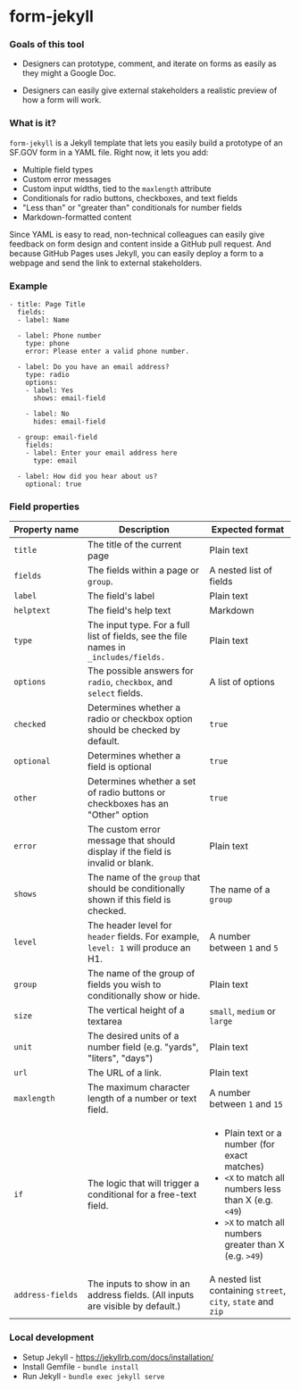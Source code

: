 # form-jekyll

### Goals of this tool

- Designers can prototype, comment, and iterate on forms as easily as they might a Google Doc.

- Designers can easily give external stakeholders a realistic preview of how a form will work.

### What is it?

`form-jekyll` is a Jekyll template that lets you easily build a prototype of an SF.GOV form in a YAML file. Right now, it lets you add:

- Multiple field types
- Custom error messages
- Custom input widths, tied to the `maxlength` attribute
- Conditionals for radio buttons, checkboxes, and text fields
- "Less than" or "greater than" conditionals for number fields
- Markdown-formatted content


Since YAML is easy to read, non-technical colleagues can easily give feedback on form design and content inside a GitHub pull request. And because GitHub Pages uses Jekyll, you can easily deploy a form to a webpage and send the link to external stakeholders.

### Example

```
- title: Page Title
  fields:
  - label: Name

  - label: Phone number
    type: phone
    error: Please enter a valid phone number.

  - label: Do you have an email address?
    type: radio
    options:
    - label: Yes
      shows: email-field

    - label: No
      hides: email-field

  - group: email-field
    fields:
    - label: Enter your email address here
      type: email

  - label: How did you hear about us?
    optional: true
```

### Field properties

| Property&nbsp;name   | Description                                                                           | Expected format       |
|----------|---------------------------------------------------------------------------------------|-----------------------|
| `title` | The title of the current page | Plain text |
| `fields` | The fields within a page or `group`. | A nested list of fields |
| `label`    | The field's label                                                                     | Plain text            |
| `helptext` | The field's help text                                                                 | Markdown |
| `type`     | The input type. For a full list of fields, see the file names in `_includes/fields.`  | Plain text            |
| `options`  | The possible answers for `radio`, `checkbox`, and `select` fields.                    | A list of options     |
| `checked`  | Determines whether a radio or checkbox option should be checked by default.            | `true`                |
| `optional` | Determines whether a field is optional                                                | `true`                |
| `other` | Determines whether a set of radio buttons or checkboxes has an "Other" option | `true` |
| `error`    | The custom error message that should display if the field is invalid or blank.        | Plain text            |
| `shows`    | The name of the `group` that should be conditionally shown if this field is checked.  | The name of a `group` |
| `level`    |  The header level for `header` fields. For example, `level: 1` will produce an H1. | A number between `1` and `5`|
| `group` | The name of the group of fields you wish to conditionally show or hide. | Plain text |
| `size` | The vertical height of a textarea | `small`, `medium` or `large` |
| `unit` | The desired units of a number field (e.g. "yards", "liters", "days") | Plain text |
| `url` | The URL of a link. | Plain text |
| `maxlength` | The maximum character length of a number or text field. | A number between `1` and `15` |
| `if` | The logic that will trigger a conditional for a free-text field. | <ul><li markdown="1">Plain text or a number (for exact matches)</li><li markdown="1">`<X` to match all numbers less than X (e.g. `<49`)</li><li markdown="1">`>X` to match all numbers greater than X (e.g. `>49`)</li> |
| `address-fields` | The inputs to show in an address fields. (All inputs are visible by default.) | A nested list containing `street`, `city`, `state` and `zip` |




### Local development

- Setup Jekyll - https://jekyllrb.com/docs/installation/
- Install Gemfile - `bundle install`
- Run Jekyll - `bundle exec jekyll serve`